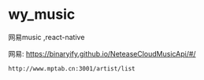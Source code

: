 # wy_music
网易music ,react-native

网易: https://binaryify.github.io/NeteaseCloudMusicApi/#/
```
http://www.mptab.cn:3001/artist/list
```

